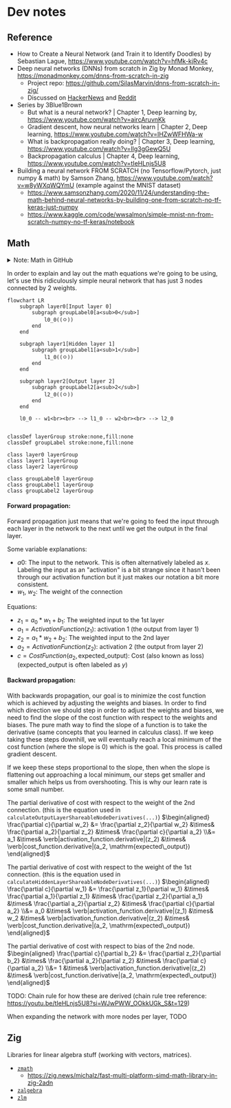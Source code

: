 # Dev notes


## Reference

 - How to Create a Neural Network (and Train it to Identify Doodles) by Sebastian Lague, https://www.youtube.com/watch?v=hfMk-kjRv4c
 - Deep neural networks (DNNs) from scratch in Zig by Monad Monkey, https://monadmonkey.com/dnns-from-scratch-in-zig
    - Project repo: https://github.com/SilasMarvin/dnns-from-scratch-in-zig/
    - Discussed on [HackerNews](https://news.ycombinator.com/item?id=35696776) and [Reddit](https://www.reddit.com/r/Zig/comments/12xz0sf/deep_neural_networks_from_scratch_in_zig/)
 - Series by 3Blue1Brown
    - But what is a neural network? | Chapter 1, Deep learning by, https://www.youtube.com/watch?v=aircAruvnKk
    - Gradient descent, how neural networks learn | Chapter 2, Deep learning, https://www.youtube.com/watch?v=IHZwWFHWa-w
    - What is backpropagation really doing? | Chapter 3, Deep learning, https://www.youtube.com/watch?v=Ilg3gGewQ5U
    - Backpropagation calculus | Chapter 4, Deep learning, https://www.youtube.com/watch?v=tIeHLnjs5U8
 - Building a neural network FROM SCRATCH (no Tensorflow/Pytorch, just numpy & math) by Samson Zhang, https://www.youtube.com/watch?v=w8yWXqWQYmU (example against the MNIST dataset)
    - https://www.samsonzhang.com/2020/11/24/understanding-the-math-behind-neural-networks-by-building-one-from-scratch-no-tf-keras-just-numpy
    - https://www.kaggle.com/code/wwsalmon/simple-mnist-nn-from-scratch-numpy-no-tf-keras/notebook


## Math

<details>
<summary>Note: Math in GitHub</summary>

For my own reference, GitHub uses MathJax to render LaTeX math equations in Markdown
files. If you want to modify some of the equations, you can use this playground,
https://www.mathjax.org/#demo. I am using the delimiter syntax variant ([added in May
2023](https://github.blog/changelog/2023-05-08-new-delimiter-syntax-for-inline-mathematical-expressions/))
where you start the expression with <code>$\`</code> and end it with <code>\`$</code> in
order to avoid syntax conflicts with GitHub markdown.

</details>


In order to explain and lay out the math equations we're going to be using, let's use this
ridiculously simple neural network that has just 3 nodes connected by 2 weights.

```mermaid
flowchart LR
    subgraph layer0[Input layer 0]
        subgraph groupLabel0[a<sub>0</sub>]
            l0_0((ㅇ))
        end
    end

    subgraph layer1[Hidden layer 1]
        subgraph groupLabel1[a<sub>1</sub>]
            l1_0((ㅇ))
        end
    end

    subgraph layer2[Output layer 2]
        subgraph groupLabel2[a<sub>2</sub>]
            l2_0((ㅇ))
        end
    end

    l0_0 -- w1<br><br> --> l1_0 -- w2<br><br> --> l2_0


classDef layerGroup stroke:none,fill:none
classDef groupLabel stroke:none,fill:none

class layer0 layerGroup
class layer1 layerGroup
class layer2 layerGroup

class groupLabel0 layerGroup
class groupLabel1 layerGroup
class groupLabel2 layerGroup
```

#### Forward propagation:

Forward propagation just means that we're going to feed the input through each layer in
the network to the next until we get the output in the final layer.

Some variable explanations:

 - $`a0`$: The input to the network. This is often alternatively labeled as $`x`$. Labeling the input as an "activation" is a bit strange since it hasn't been through our activation function but it just makes our notation a bit more consistent.
 - $`w_1`$, $`w_2`$: The weight of the connection

Equations:

 - $`z_1 = a_0*w_1 + b_1`$: The weighted input to the 1st layer
 - $`a_1 = ActivationFunction(z_1)`$: activation 1 (the output from layer 1)
 - $`z_2 = a_1*w_2 + b_2`$: The weighted input to the 2nd layer
 - $`a_2 = ActivationFunction(z_2)`$: activation 2 (the output from layer 2)
 - $`c = CostFunction(a_2, \mathrm{expected\_output})`$: Cost (also known as loss) ($`\mathrm{expected\_output}`$ is often labeled as $`y`$)


#### Backward propagation:

With backwards propagation, our goal is to minimize the cost function which is achieved
by adjusting the weights and biases. In order to find which direction we should step in
order to adjust the weights and biases, we need to find the slope of the cost function
with respect to the weights and biases. The pure math way to find the slope of a
function is to take the derivative (same concepts that you learned in calculus class).
If we keep taking these steps downhill, we will eventually reach a local minimum of the cost
function (where the slope is 0) which is the goal. This process is called gradient descent.

If we keep these steps proportional to the slope, then when the slope is flattening out
approaching a local minimum, our steps get smaller and smaller which helps us from
overshooting. This is why our learn rate is some small number.

The partial derivative of cost with respect to the weight of the 2nd connection. (this is the equation used in `calculateOutputLayerShareableNodeDerivatives(...)`)
$`\begin{aligned}
\frac{\partial c}{\partial w_2} &= \frac{\partial z_2}{\partial w_2} &\times& \frac{\partial a_2}{\partial z_2} &\times& \frac{\partial c}{\partial a_2}
\\&= a_1 &\times& \verb|activation_function.derivative|(z_2) &\times& \verb|cost_function.derivative|(a_2, \mathrm{expected\_output})
\end{aligned}`$

The partial derivative of cost with respect to the weight of the 1st connection. (this is the equation used in `calculateHiddenLayerShareableNodeDerivatives(...)`)
$`\begin{aligned}
\frac{\partial c}{\partial w_1} &= \frac{\partial z_1}{\partial w_1} &\times& \frac{\partial a_1}{\partial z_1} &\times& \frac{\partial z_2}{\partial a_1} &\times& \frac{\partial a_2}{\partial z_2} &\times& \frac{\partial c}{\partial a_2}
\\&= a_0 &\times& \verb|activation_function.derivative|(z_1) &\times& w_2 &\times& \verb|activation_function.derivative|(z_2)  &\times& \verb|cost_function.derivative|(a_2, \mathrm{expected\_output})
\end{aligned}`$

The partial derivative of cost with respect to bias of the 2nd node.
$`\begin{aligned}
\frac{\partial c}{\partial b_2} &= \frac{\partial z_2}{\partial b_2} &\times& \frac{\partial a_2}{\partial z_2} &\times& \frac{\partial c}{\partial a_2}
\\&= 1 &\times& \verb|activation_function.derivative|(z_2) &\times& \verb|cost_function.derivative|(a_2, \mathrm{expected\_output})
\end{aligned}`$

TODO: Chain rule for how these are derived (chain rule tree reference: https://youtu.be/tIeHLnjs5U8?si=WJwPWW_OOkkUGk_S&t=129)


When expanding the network with more nodes per layer, TODO


## Zig

Libraries for linear algebra stuff (working with vectors, matrices).

 - [`zmath`](https://github.com/michal-z/zig-gamedev/tree/main/libs/zmath)
    - https://zig.news/michalz/fast-multi-platform-simd-math-library-in-zig-2adn
 - [`zalgebra`](https://github.com/kooparse/zalgebra)
 - [`zlm`](https://github.com/ziglibs/zlm)
